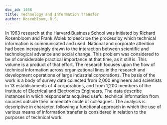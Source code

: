 ```yaml
---
doc_id: 1408
title: Technology and Information Transfer
author: Rosenbloom, R.S.
---
```


In 1963 research at the Harvard Business School was initiated
by Richard Rosenbloom and Frank Wolek to describe the process
by which technical information is communicated and used.  National
and corporate attention had been increasingly drawn to the
interaction between scientific and technological advance and social
change.  This problem was considered to be of considerable
practical importance at that time, as it still is.  This volume
is a product of that effort.  The research focuses upon the flow of
technical information across organizational lines in the research and
development operations of large industrial corporations.  The basis of
the work is a body of survey data collected from 2,000 engineers and
scientists in 13 establishments of 4 corporations, and from 1,200
members of the Institute of Electrical and Electronics Engineers.
The data describe instances in which respondents acquired useful
technical information from sources outside their immediate circle
of colleagues.  The analysis is descriptive in character, following a
functional approach in which the use of various means of information
transfer is considered in relation to the purposes of technical
work.